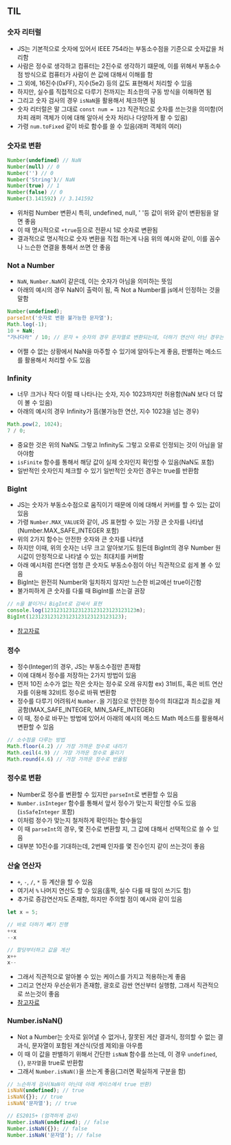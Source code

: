 ## TIL

### 숫자 리터럴
- JS는 기본적으로 숫자에 있어서 IEEE 754라는 부동소수점을 기준으로 숫자값을 처리함
- 사람은 정수로 생각하고 컴퓨터는 2진수로 생각하기 떄문에, 이를 위해서 부동소수점 방식으로 컴퓨터가 사람이 쓴 값에 대해서 이해를 함
- 그 외에, 16진수(0xFF), 지수(5e2) 등의 값도 표현해서 처리할 수 있음
- 하지만, 실수를 직접적으로 다루기 전까지는 최소한의 구동 방식을 이해하면 됨
- 그리고 숫자 검사의 경우 `isNaN`을 활용해서 체크하면 됨
- 숫자 리터럴은 말 그대로 `const num = 123` 직관적으로 숫자를 쓰는것을 의미함(어차피 래퍼 객체가 이에 대해 알아서 숫자 처리나 다양하게 활 수 있음)
- 가령 `num.toFixed` 같이 바로 함수를 쓸 수 있음(래퍼 객체의 여러)

### 숫자로 변환
```js
Number(undefined) // NaN
Number(null) // 0
Number('') // 0
Number('String')// NaN
Number(true) // 1
Number(false) // 0
Number(3.141592) // 3.141592
```
- 위처럼 Number 변환시 특히, undefined, null, ' '등 값이 위와 같이 변환됨을 알면 좋음
- 이 때 명시적으로 `+true`등으로 전환시 1로 숫자로 변환됨
- 결과적으로 명시적으로 숫자 변환을 직접 하는게 나음 위의 예시와 같이, 이를 꼼수나 느슨한 연결을 통해서 쓰면 안 좋음

### Not a Number
- `NaN`, `Number.NaN`이 같은데, 이는 숫자가 아님을 의미하는 뜻임
- 아래의 예시의 경우 NaN이 출력이 됨, 즉 Not a Number를 js에서 인정하는 것을 말함
```js
Number(undefined);
parseInt('숫자로 변환 불가능한 문자열');
Math.log(-1);
10 + NaN;
"가나다라" / 10; // 문자 + 숫자의 경우 문자열로 변환되는데, 더하기 연산이 아닌 경우는 NaN이 됨
```
- 어쩔 수 없는 상황에서 NaN을 마주할 수 있기에 알아두는게 좋음, 판별하는 메소드를 활용해서 처리할 수도 있음

### Infinity
- 너무 크거나 작다 이럴 때 나타나는 숫자, 지수 1023까지만 허용함(NaN 보다 더 많이 볼 수 있음)
- 아래의 예시의 경우 Infinity가 뜸(불가능한 연산, 지수 1023을 넘는 경우)
```js
Math.pow(2, 1024);
7 / 0;
```
- 중요한 것은 위의 NaN도 그렇고 Infinity도 그렇고 오류로 인정되는 것이 아님을 알아야함
- `isFinite` 함수를 통해서 해당 값이 실제 숫자인지 확인할 수 있음(NaN도 포함)
- 일반적인 숫자인지 체크할 수 있기 일반적인 숫자인 경우는 true를 반환함

### BigInt
- JS는 숫자가 부동소수점으로 움직이기 때문에 이에 대해서 커버를 할 수 있는 값이 있음
- 가령 `Number.MAX_VALUE`와 같이, JS 표현할 수 있는 가장 큰 숫자를 나타냄(Number.MAX_SAFE_INTEGER 포함)
- 위의 2가지 함수는 안전한 숫자와 큰 숫자를 나타냄
- 하지만 이때, 위의 숫자는 너무 크고 알아보기도 힘든데 BigInt의 경우 Number 원시값이 안정적으로 나타낼 수 있는 최대치를 커버함
- 아래 예시처럼 쓴다면 엄청 큰 숫자도 부동소수점이 아닌 직관적으로 쉽게 볼 수 있음
- BigInt는 완전히 Number와 일치하지 않지만 느슨한 비교에선 true이긴함
- 불가피하게 큰 숫자를 다룰 때 BigInt를 쓰는걸 권장
```js
// n을 붙이거나 BigInt로 감싸서 표현
console.log(123123123123123123123123123123n);
BigInt(123123123123123123123123123123);
```
- [참고자료](https://developer.mozilla.org/ko/docs/Web/JavaScript/Reference/Global_Objects/BigInt)

### 정수
- 정수(Integer)의 경우, JS는 부동소수점만 존재함
- 이에 대해서 정수를 저장하는 2가지 방법이 있음
- 먼저 10진 소수가 없는 작은 숫자는 정수로 오래 유지함 ex) 31비트, 혹은 비트 연산자를 이용해 32비트 정수로 바꿔 변환함
- 정수를 다루기 어려워서 `Number.`을 기점으로 안전한 정수의 최대값과 최소값을 제공함(MAX_SAFE_INTEGER, MIN_SAFE_INTEGER)
- 이 때, 정수로 바꾸는 방법에 있어서 아래의 예시의 메소드 Math 메소드를 활용해서 변환할 수 있음
```js
// 소수점을 다루는 방법
Math.floor(4.2) // 가장 가까운 정수로 내리기
Math.ceil(4.9) // 가장 가까운 정수로 올리기
Math.round(4.6) // 가장 가까운 정수로 반올림
```

### 정수로 변환
- Number로 정수를 변환할 수 있지만 `parseInt`로 변환할 수 있음
- `Number.isInteger` 함수를 통해서 앞서 정수가 맞는지 확인할 수도 있음(`isSafeInteger` 포함)
- 이처럼 정수가 맞는지 철저하게 확인하는 함수들임
- 이 때 `parseInt`의 경우, 몇 진수로 변환할 지, 그 값에 대해서 선택적으로 쓸 수 있음
- 대부분 10진수를 기대하는데, 2번째 인자를 몇 진수인지 같이 쓰는것이 좋음

### 산술 연산자
- `+`, `-`, `/`, `*` 등 계산을 할 수 있음
- 여기서 `%` 나머지 연산도 할 수 있음(홀짝, 실수 다룰 때 많이 쓰기도 함)
- 추가로 증감연산자도 존재함, 하지만 주의할 점이 예시와 같이 있음
```js
let x = 5;

// 바로 더하기 뺴기 진행
++x
--x

// 할당부터하고 값을 계산
x++
x--
```
- 그래서 직관적으로 알아볼 수 있는 케이스를 가지고 적용하는게 좋음
- 그리고 연산자 우선순위가 존재함, 괄호로 감싼 연산부터 실행함, 그래서 직관적으로 쓰는것이 좋음
- [참고자료](https://developer.mozilla.org/ko/docs/Web/JavaScript/Reference/Operators/Operator_precedence)

### Number.isNaN()
- Not a Number는 숫자로 읽어낼 수 없거나, 잘못된 게산 결과식, 정의할 수 없는 결과식, 문자열이 포함된 계산식(덧셈 제외)을 아우름
- 이 때 이 값을 판별하기 위해서 간단한 `isNaN` 함수를 쓰는데, 이 경우 `undefined`, `{}`, `문자열`을 true로 반환함
- 그래서 `Number.isNaN()`을 쓰는게 좋음(그러면 확실하게 구분을 함)
```js
// 느슨하게 검사(NaN이 아닌데 아래 케이스에서 true 반환)
isNaN(undefined); // true
isNaN({}); // true
isNaN('문자열'); // true

// ES2015+ (엄격하게 검사)
Number.isNaN(undefined); // false
Number.isNaN({}); // false
Number.isNaN('문자열'); // false
```

